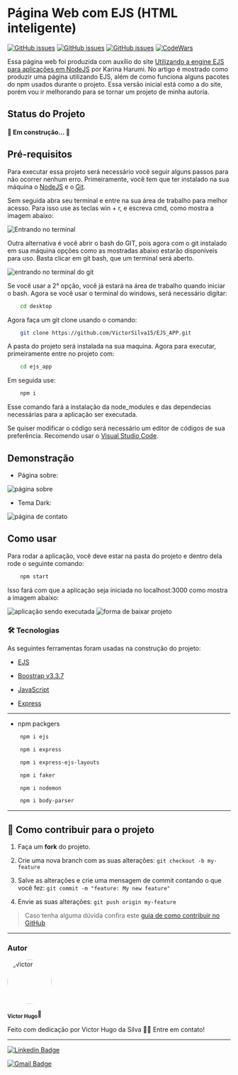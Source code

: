# Página Web com EJS (HTML inteligente)

<a href="https://developer.mozilla.org/pt-BR/docs/Web/HTML" target="blank"><img alt="GitHub issues" src="https://img.shields.io/static/v1?label=tech&message=HTML5&color=E34F26&style=for-the-badge&logo=HTML5"></a> <a href="https://developer.mozilla.org/pt-BR/docs/Web/CSS" target="blank"><img alt="GitHub issues" src="https://img.shields.io/static/v1?label=tech&message=CSS3&color=1572B6&style=for-the-badge&logo=CSS3"></a> <a href="https://developer.mozilla.org/pt-BR/docs/Web/JavaScript" target="blank"><img alt="GitHub issues" src="https://img.shields.io/static/v1?label=tech&message=JavaScript&color=F7DF1E&style=for-the-badge&logo=JavaScript"></a> <a href="https://www.codewars.com/users/Victor%20Hugo%20da%20Silva" target="blank"><img alt="CodeWars" src="https://img.shields.io/static/v1?label=Follow&message=CodeWars&color=B1361E&style=for-the-badge&logo=codewars"></a>

Essa página web foi produzida com auxílio do site [Utilizando a engine EJS para aplicações em NodeJS](https://hub.casadodesenvolvedor.com.br/topic/26-utilizando-a-engine-ejs-para-aplica%C3%A7%C3%B5es-em-nodejs/) por Karina Harumi. No artigo é mostrado como produzir uma página utilizando EJS, além de como funciona alguns pacotes do npm usados durante o projeto. Essa versão inicial está como a do site, porém vou ir melhorando para se tornar um projeto de minha autoria.

## Status do Projeto

#### 🚧 Em construção... 🚧

## Pré-requisitos

Para executar essa projeto será necessário você seguir alguns passos para não ocorrer nenhum erro. Primeiramente, você tem que ter instalado na sua máquina o [NodeJS](https://nodejs.org/en/) e o [Git](https://git-scm.com/).

Sem seguida abra seu terminal e entre na sua área de trabalho para melhor acesso. Para isso use as teclas win + r, e escreva cmd, como mostra a imagem abaixo:

<img src="./screenshots/cmd.png" alt="Entrando no terminal">

Outra alternativa é você abrir o bash do GIT, pois agora com o git instalado em sua máquina opções como as mostradas abaixo estarão disponiveis para uso. Basta clicar em git bash, que um terminal será aberto.

<img src="./screenshots/bash.png" alt="entrando no terminal do git">

Se você usar a 2° opção, você já estará na área de trabalho quando iniciar o bash. Agora se você usar o terminal do windows, será necessário digitar:

```bash
    cd desktop
```

Agora faça um git clone usando o comando:

```bash
    git clone https://github.com/VictorSilva15/EJS_APP.git
```

A pasta do projeto será instalada na sua maquina. Agora para executar, primeiramente entre no projeto com:

```bash
    cd ejs_app
```

Em seguida use:

```bash
    npm i
```

Esse comando fará a instalação da node_modules e das dependecias necessárias para a aplicação ser executada.

Se quiser modificar o código será necessário um editor de códigos de sua preferência. Recomendo usar o [Visual Studio Code](https://code.visualstudio.com/download)</a>.

<h2>Demonstração</h2>

- Página sobre:

<img src="./screenshots/about.png"  alt="página sobre"/>

- Tema Dark:

<img src="./screenshots/contact.png"  alt="página de contato"/>

## Como usar

Para rodar a aplicação, você deve estar na pasta do projeto e dentro dela rode o seguinte comando:

```bash
    npm start
```

Isso fará com que a aplicação seja iniciada no localhost:3000 como mostra a imagem abaixo:

<img src="./screenshots/npm-start.png" alt="aplicação sendo executada">

<img  src="./screenshots/forma-de-baixar-projeto.png"  alt="forma de baixar projeto">

### 🛠 Tecnologias

As seguintes ferramentas foram usadas na construção do projeto:

- [EJS](https://ejs.co/)

- [Boostrap v3.3.7](https://maxcdn.bootstrapcdn.com/bootstrap/3.3.7/css/bootstrap.min.css")

- [JavaScript](https://developer.mozilla.org/pt-BR/docs/Web/JavaScript)

- [Express](https://expressjs.com/pt-br/)

---

- npm packgers

```bash
    npm i ejs
```

```bash
    npm i express
```

```bash
    npm i express-ejs-layouts
```

```bash
    npm i faker
```

```bash
    npm i nodemon
```

```bash
    npm i body-parser
```

---

## 💪 Como contribuir para o projeto

1. Faça um **fork** do projeto.

2. Crie uma nova branch com as suas alterações: `git checkout -b my-feature`

3. Salve as alterações e crie uma mensagem de commit contando o que você fez: `git commit -m "feature: My new feature"`

4. Envie as suas alterações: `git push origin my-feature`

> Caso tenha alguma dúvida confira este [guia de como contribuir no GitHub](./CONTRIBUTING.md)

---

### Autor

<img  style="border-radius: 50%;"  src="https://avatars.githubusercontent.com/u/70340221?v=4"  width="100px;"  alt="Victor"/>

<sub><b>Victor Hugo</b></sub>🚀

Feito com dedicação por Victor Hugo da Silva 👋🏽 Entre em contato!

---

[![Linkedin Badge](https://img.shields.io/badge/-Victor-blue?style=flat-square&logo=Linkedin&logoColor=white&link=https://www.linkedin.com/in/tgmarinho/)](https://www.linkedin.com/in/victor-silva-9485021b2/)

[![Gmail Badge](https://img.shields.io/badge/-victor470hugo@gmail.com-c14438?style=flat-square&logo=Gmail&logoColor=white&link=mailto:tgmarinho@gmail.com)](mailto:victor470hugo@gmail.com)
